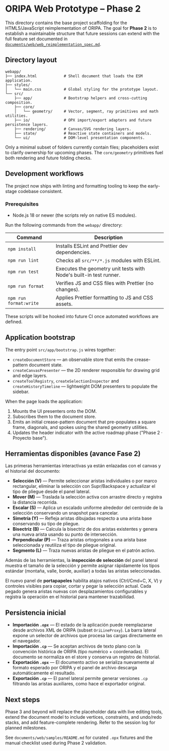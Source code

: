 # ORIPA Web Prototype – Phase 2

This directory contains the base project scaffolding for the HTML5/JavaScript reimplementation of ORIPA. The goal for **Phase 2** is to establish a maintainable structure that future sessions can extend with the full feature set documented in [`documents/web/web_reimplementation_spec.md`](../documents/web/web_reimplementation_spec.md).

## Directory layout

```
webapp/
├── index.html            # Shell document that loads the ESM application.
├── styles/
│   └── main.css          # Global styling for the prototype layout.
└── src/
    ├── app/              # Bootstrap helpers and cross-cutting composition.
    ├── core/
    │   └── geometry/     # Vector, segment, ray primitives and math utilities.
    ├── io/               # OPX import/export adapters and future persistence layers.
    ├── rendering/        # Canvas/SVG rendering layers.
    ├── state/            # Reactive state containers and models.
    └── ui/               # DOM-level presentation components.
```

Only a minimal subset of folders currently contain files; placeholders exist to clarify ownership for upcoming phases. The
`core/geometry` primitives fuel both rendering and future folding checks.

## Development workflows

The project now ships with linting and formatting tooling to keep the early-stage codebase consistent.

### Prerequisites

- Node.js 18 or newer (the scripts rely on native ES modules).

Run the following commands from the `webapp/` directory:

| Command | Description |
| --- | --- |
| `npm install` | Installs ESLint and Prettier dev dependencies. |
| `npm run lint` | Checks all `src/**/*.js` modules with ESLint. |
| `npm run test` | Executes the geometry unit tests with Node's built-in test runner. |
| `npm run format` | Verifies JS and CSS files with Prettier (no changes). |
| `npm run format:write` | Applies Prettier formatting to JS and CSS assets. |

These scripts will be hooked into future CI once automated workflows are defined.

## Application bootstrap

The entry point `src/app/bootstrap.js` wires together:

* `createDocumentStore` &mdash; an observable store that emits the crease-pattern document state.
* `createCanvasPresenter` &mdash; the 2D renderer responsible for drawing grid and edge layers.
* `createToolRegistry`, `createSelectionInspector` and `createHistoryTimeline` &mdash; lightweight DOM presenters to populate the sidebar.

When the page loads the application:

1. Mounts the UI presenters onto the DOM.
2. Subscribes them to the document store.
3. Emits an initial crease-pattern document that pre-populates a square frame, diagonals, and spokes using the shared geometry
   utilities.
4. Updates the header indicator with the active roadmap phase ("Phase 2 · Proyecto base").

## Herramientas disponibles (avance Fase 2)

Las primeras herramientas interactivas ya están enlazadas con el canvas y el historial del documento:

- **Selección (V)** &mdash; Permite seleccionar aristas individuales o por marco rectangular, eliminar la selección con Supr/Backspace y actualizar el tipo de pliegue desde el panel lateral.
- **Mover (M)** &mdash; Traslada la selección activa con arrastre directo y registra la distancia recorrida.
- **Escalar (S)** &mdash; Aplica un escalado uniforme alrededor del centroide de la selección conservando un snapshot para cancelar.
- **Simetría (Y)** &mdash; Refleja aristas dibujadas respecto a una arista base conservando su tipo de pliegue.
- **Bisectriz (B)** &mdash; Calcula la bisectriz de dos aristas existentes y genera una nueva arista usando su punto de intersección.
- **Perpendicular (P)** &mdash; Traza aristas ortogonales a una arista base seleccionada y reutiliza el tipo de pliegue original.
- **Segmento (L)** &mdash; Traza nuevas aristas de pliegue en el patrón activo.

Además de las herramientas, la **inspección de selección** del panel lateral muestra el tamaño de la selección y permite asignar rápidamente los tipos estándar (montaña, valle, borde, auxiliar) a todas las aristas seleccionadas.

El nuevo panel de **portapapeles** habilita atajos nativos (Ctrl/Cmd+C, X, V) y controles visibles para copiar, cortar y pegar la selección actual. Cada pegado genera aristas nuevas con desplazamientos configurables y registra la operación en el historial para mantener trazabilidad.

## Persistencia inicial

- **Importación `.opx`** &mdash; El estado de la aplicación puede reemplazarse desde archivos XML de ORIPA (subset `OriLineProxy`). La barra lateral expone un selector de archivos que procesa las cargas directamente en el navegador.
- **Importación `.cp`** &mdash; Se aceptan archivos de texto plano con la convención histórica de ORIPA (tipo numérico + coordenadas). El documento se normaliza en el store y conserva un registro de historial.
- **Exportación `.opx`** &mdash; El documento activo se serializa nuevamente al formato esperado por ORIPA y el panel de archivo descarga automáticamente el resultado.
- **Exportación `.cp`** &mdash; El panel lateral permite generar versiones `.cp` filtrando las aristas auxiliares, como hace el exportador original.

## Next steps

Phase 3 and beyond will replace the placeholder data with live editing tools, extend the document model to include vertices, constraints, and undo/redo stacks, and add feature-complete rendering. Refer to the session log for planned milestones.

See `documents/web/samples/README.md` for curated `.opx` fixtures and the manual checklist used during Phase 2 validation.
